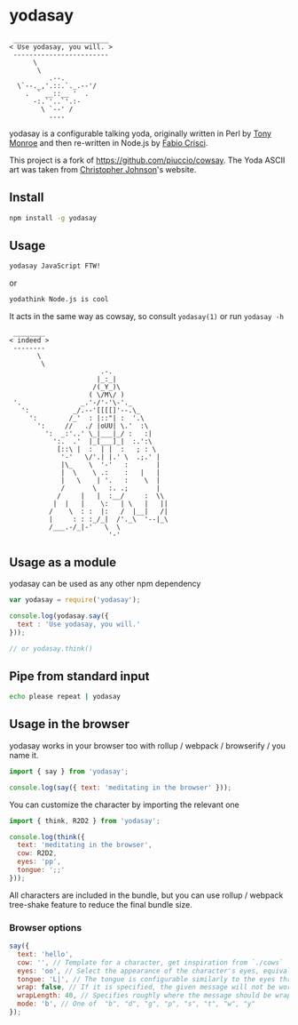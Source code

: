# yodasay

```
 ________________________
< Use yodasay, you will. >
 ------------------------
      \
       \
          .--.
  \`--._,'.::.`._.--'/
    .  ` __::__ '  .
      -:.`'..`'.:-
        \ `--' /
          ----
```

yodasay is a configurable talking yoda, originally written in Perl by [Tony Monroe](https://github.com/tnalpgge/rank-amateur-cowsay) and then re-written in Node.js by [Fabio Crisci](https://github.com/piuccio).

This project is a fork of https://github.com/piuccio/cowsay.
The Yoda ASCII art was taken from [Christopher Johnson](http://www.chris.com/ascii/index.php?art=movies/star%20wars)'s website.

## Install
```bash
npm install -g yodasay
```

## Usage
```bash
yodasay JavaScript FTW!
```

or
```bash
yodathink Node.js is cool
```

It acts in the same way as cowsay, so consult `yodasay(1)` or run `yodasay -h`

```
 ________
< indeed >
 --------
       \
        \
                       .-.
                      |_:_|
                     /(_Y_)\
                    ( \/M\/ )
 '.               _.'-/'-'\-'._
   ':           _/.--'[[[[]'--.\_
     ':        /_'  : |::"| :  '.\
       ':     //   ./ |oUU| \.'  :\
         ':  _:'..' \_|___|_/ :   :|
           ':.  .'  |_[___]_|  :.':\
            [::\ |  :  | |  :   ; : \
             '-'   \/'.| |.' \  .;.' |
             |\_    \  '-'   :       |
             |  \    \ .:    :   |   |
             |   \    | '.   :    \  |
             /       \   :. .;       |
            /     |   |  :__/     :  \\
           |  |   |    \:   | \   |   ||
          /    \  : :  |:   /  |__|   /|
          |     : : :_/_|  /'._\  '--|_\
          /___.-/_|-'   \  \
                         '-'
```

## Usage as a module

yodasay can be used as any other npm dependency

```js
var yodasay = require('yodasay');

console.log(yodasay.say({
  text : 'Use yodasay, you will.'
}));

// or yodasay.think()
```

## Pipe from standard input
```bash
echo please repeat | yodasay
```

## Usage in the browser

yodasay works in your browser too with rollup / webpack / browserify / you name it.

```js
import { say } from 'yodasay';

console.log(say({ text: 'meditating in the browser' }));
```

You can customize the character by importing the relevant one

```js
import { think, R2D2 } from 'yodasay';

console.log(think({
  text: 'meditating in the browser',
  cow: R2D2,
  eyes: 'pp',
  tongue: ';;'
}));
```

All characters are included in the bundle, but you can use rollup / webpack tree-shake feature to reduce the final bundle size.

### Browser options

```js
say({
  text: 'hello',
  cow: '', // Template for a character, get inspiration from `./cows`
  eyes: 'oo', // Select the appearance of the character's eyes, equivalent to yodasay -e
  tongue: 'L|', // The tongue is configurable similarly to the eyes through -T and tongue_string, equivalent to yodasay -T
  wrap: false, // If it is specified, the given message will not be word-wrapped. equivalent to yodasay -n
  wrapLength: 40, // Specifies roughly where the message should be wrapped. equivalent to yodasay -W
  mode: 'b', // One of 	"b", "d", "g", "p", "s", "t", "w", "y"
});
```
